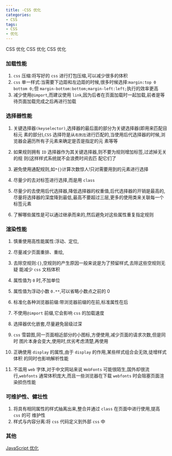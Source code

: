 ```yaml
---
title: -CSS 优化
categories: 
- CSS
tags:
- CSS
- 优化
---
```

CSS 优化
CSS 优化
CSS 优化

### 加载性能
1. `css` 压缩:将写好的 `css` 进行打包压缩,可以减少很多的体积
2. `css` 单一样式:当需要下边距和左边距的时候,很多时候选择:`margin:top 0 bottom 0;`但 `margin-bottom:bottom;margin-left:left;`执行的效率更高
3. 减少使用`@import`,而建议使用 `link`,因为后者在页面加载时一起加载,前者是等待页面加载完成之后再进行加载


### 选择器性能
1. 关键选择器`(keyselector)`,选择器的最后面的部分为关键选择器(即用来匹配目标元 素的部分),`CSS` 选择符是从`右到左`进行匹配的,当使用后代选择器的时候,浏览器会遍历所有子元素来确定是否是指定的元 素等等

2. 如果规则拥有 `ID` 选择器作为其关键选择器,则不要为规则增加标签,过滤掉无关的规 则(这样样式系统就不会浪费时间去匹 配它们了
3. 避免使用通配规则,如`*{}`计算次数惊人!只对需要用到的元素进行选择
4. 尽量少的去对标签进行选择,而是用 `class`
5. 尽量少的去使用后代选择器,降低选择器的权重值,后代选择器的开销是最高的,尽量将选择器的深度降到最低,最高不要超过三层,更多的使用类来关联每一个标签元素
6. 了解哪些属性是可以通过继承而来的,然后避免对这些属性重复指定规则

### 渲染性能
1. 慎重使用高性能属性:浮动、定位,

2. 尽量减少页面重排、重绘,
3. 去除空规则:`{}`,空规则的产生原因一般来说是为了预留样式,去除这些空规则无疑 能减少 `css` 文档体积
4. 属性值为 `0` 时,不加单位
5. 属性值为浮动小数 `0.**`,可以省略小数点之前的 0
6. 标准化各种浏览器前缀:带浏览器前缀的在前,标准属性在后
7. 不使用`@import` 前缀,它会影响 `css` 的加载速度
8. 选择器优化嵌套,尽量避免层级过深
9. `css` 雪碧图,同一页面相近部分的小图标,方便使用,减少页面的请求次数,但是同时 图片本身会变大,使用时,优劣考虑清楚,再使用
10. 正确使用 `display` 的属性,由于 `display` 的作用,某些样式组合会无效,徒增样式体积 的同时也影响解析性能
11. 不滥用 `web` 字体,对于中文网站来说 `WebFonts` 可能很陌生,国外却很流行,`webfonts` 通常体积庞大,而且一些浏览器在下载 `webfonts` 时会阻塞页面渲染损伤性能


### 可维护性、健壮性
1. 将具有相同属性的样式抽离出来,整合并通过 `class` 在页面中进行使用,提高 `css` 的可 维护性
2. 样式与内容分离:将 `css` 代码定义到外部 `css` 中




### 其他

[JavaScript 优化](../../JavaScript/z_JavaScript_优化/ "JavaScript 优化")
























